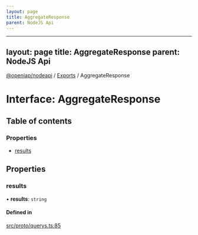 ```yaml
---
layout: page
title: AggregateResponse
parent: NodeJS Api
---
```

---
layout: page
title: AggregateResponse
parent: NodeJS Api
---
[@openiap/nodeapi](../README.md) / [Exports](../modules.md) / AggregateResponse

# Interface: AggregateResponse

## Table of contents

### Properties

- [results](AggregateResponse.html#results)

## Properties

### results

• **results**: `string`

#### Defined in

[src/proto/querys.ts:85](https://github.com/openiap/nodeapi/blob/a6b5438/src/proto/querys.ts#L85)

